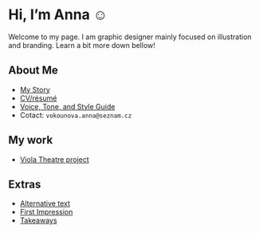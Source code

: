 # Hi, I’m Anna ☺️

Welcome to my page. I am graphic designer mainly focused on illustration and branding. Learn a bit more down bellow!

## About Me

- [My Story](03-content-first/index.md)
- [CV/résumé](04-experience)
- [Voice, Tone, and Style Guide](05-voice-tone)
- Cotact: `vokounova.anna@seznam.cz`

## My work

- [Viola Theatre project](03-content-first/case-study.md)

## Extras

- [Alternative text](01-alternative-text)
- [First Impression](02-first-impression)
- [Takeaways](takeaways)


